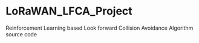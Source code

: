 # LoRaWAN_LFCA_Project
Reinforcement Learning based Look forward Collision Avoidance Algorithm source code
